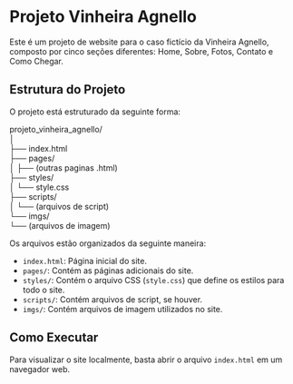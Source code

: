 # Projeto Vinheira Agnello

Este é um projeto de website para o caso fictício da Vinheira Agnello, composto por cinco seções diferentes: Home, Sobre, Fotos, Contato e Como Chegar.

## Estrutura do Projeto

O projeto está estruturado da seguinte forma:

projeto_vinheira_agnello/ <br/>
│<br/>
├── index.html<br/>
├── pages/<br/>
│   ├── (outras paginas .html)<br/>
├── styles/<br/>
│   └── style.css<br/>
├── scripts/<br/>
│   └── (arquivos de script)<br/>
└── imgs/<br/>
    └── (arquivos de imagem)<br/>



Os arquivos estão organizados da seguinte maneira:

- `index.html`: Página inicial do site.
- `pages/`: Contém as páginas adicionais do site.
- `styles/`: Contém o arquivo CSS (`style.css`) que define os estilos para todo o site.
- `scripts/`: Contém arquivos de script, se houver.
- `imgs/`: Contém arquivos de imagem utilizados no site.

## Como Executar

Para visualizar o site localmente, basta abrir o arquivo `index.html` em um navegador web.

